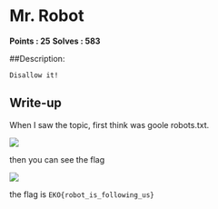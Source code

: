 # Mr. Robot

**Points : 25**
**Solves : 583**


##Description:

	Disallow it!

## Write-up
When I saw the topic, first think was goole robots.txt.

![](http://i.imgur.com/NhvAK3W.jpg)

then you can see the flag

![](http://i.imgur.com/OpjdWaA.jpg)

the flag is `EKO{robot_is_following_us}`